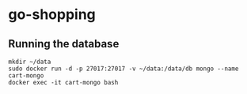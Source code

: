 # go-shopping
## Running the database
```
mkdir ~/data
sudo docker run -d -p 27017:27017 -v ~/data:/data/db mongo --name cart-mongo
docker exec -it cart-mongo bash
```